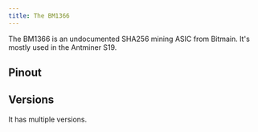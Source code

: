 ```yaml
---
title: The BM1366
---
```


The BM1366 is an undocumented SHA256 mining ASIC from Bitmain. It's mostly used in the Antminer S19.

## Pinout

## Versions

It has multiple versions.
